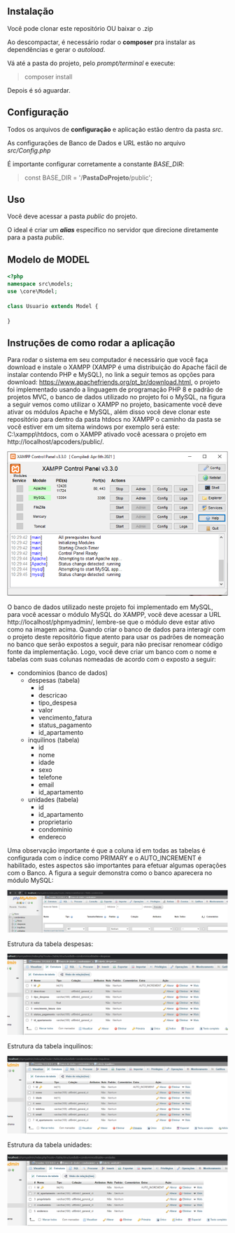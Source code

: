 ## Instalação
Você pode clonar este repositório OU baixar o .zip

Ao descompactar, é necessário rodar o **composer** pra instalar as dependências e gerar o *autoload*.

Vá até a pasta do projeto, pelo *prompt/terminal* e execute:
> composer install

Depois é só aguardar.

## Configuração
Todos os arquivos de **configuração** e aplicação estão dentro da pasta *src*.

As configurações de Banco de Dados e URL estão no arquivo *src/Config.php*

É importante configurar corretamente a constante *BASE_DIR*:
> const BASE_DIR = '/**PastaDoProjeto**/public';

## Uso
Você deve acessar a pasta *public* do projeto.

O ideal é criar um ***alias*** específico no servidor que direcione diretamente para a pasta *public*.

## Modelo de MODEL
```php
<?php
namespace src\models;
use \core\Model;

class Usuario extends Model {

}
```

## Instruções de como rodar a aplicação 

Para rodar o sistema em seu computador é necessário que você faça download e instale o XAMPP (XAMPP é uma distribuição do Apache fácil de instalar contendo PHP e MySQL), no link a seguir temos as opções para download: https://www.apachefriends.org/pt_br/download.html, o projeto foi implementado usando a linguagem de programação PHP 8 e padrão de projetos MVC, o banco de dados utilizado no projeto foi o MySQL, na figura a seguir vemos como utilizar o XAMPP no projeto, basicamente você deve ativar os módulos Apache e MySQL, além disso você deve clonar este repositório para dentro da pasta htdocs no XAMPP o caminho da pasta se você estiver em um sitema windows por exemplo será este: C:\xampp\htdocs, com o XAMPP ativado você acessara o projeto em http://localhost/apcoders/public/.

![xampp](xampp.png)

O banco de dados utilizado neste projeto foi implementado em MySQL, para você acessar o módulo MySQL do XAMPP, você deve acessar a URL http://localhost/phpmyadmin/, lembre-se que o módulo deve estar ativo como na imagem acima. Quando criar o banco de dados para interagir com o projeto deste repositório fique atento para usar os padrões de nomeação no banco que serão expostos a seguir, para não precisar renomear código fonte da implementação. Logo, você deve criar um banco com o nome e tabelas com suas colunas nomeadas de acordo com o exposto a seguir:

- condominios (banco de dados)
    - despesas (tabela)
        - id 
        - descricao
        - tipo_despesa
        - valor
        - vencimento_fatura
        - status_pagamento
        - id_apartamento
    - inquilinos (tabela)
        - id 
        - nome
        - idade
        - sexo
        - telefone
        - email
        - id_apartamento
    - unidades (tabela)
        - id 
        - id_apartamento
        - proprietario
        - condominio
        - endereco

Uma observação importante é que a coluna id em todas as tabelas é configurada com o índice como PRIMARY e o AUTO_INCREMENT é habilitado, estes aspectos são importantes para efetuar algumas operações com o Banco. A figura a seguir demonstra como o banco aparecera no módulo MySQL:

![banco_de_dados](banco_de_dados.png)

Estrutura da tabela despesas:

![tabela_despesas](tabela_despesas.png)

Estrutura da tabela inquilinos:

![tabela_inquilinos](tabela_inquilinos.png)

Estrutura da tabela unidades:

![tabela_unidades](tabela_unidades.png)